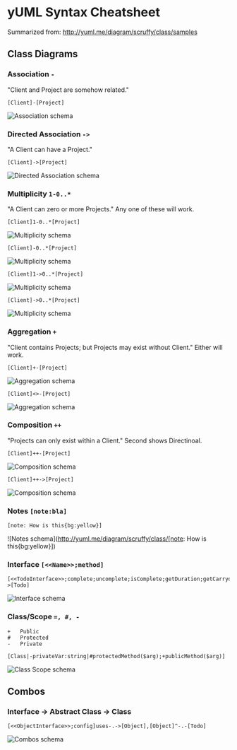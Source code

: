 # yUML Syntax Cheatsheet
Summarized from: <http://yuml.me/diagram/scruffy/class/samples>

## Class Diagrams

### Association `-`
"Client and Project are somehow related."

    [Client]-[Project]

![Association schema](http://yuml.me/diagram/scruffy/class/[Client]-[Project])

### Directed Association `->`
"A Client can have a Project."

    [Client]->[Project]

![Directed Association schema](http://yuml.me/diagram/scruffy/class/[Client]->[Project])

### Multiplicity `1-0..*`
"A Client can zero or more Projects." Any one of these will work.

    [Client]1-0..*[Project]

![Multiplicity schema](http://yuml.me/diagram/scruffy/class/[Client]1-0..*[Project])

    [Client]-0..*[Project]

![Multiplicity schema](http://yuml.me/diagram/scruffy/class/[Client]-0..*[Project])

    [Client]1->0..*[Project]

![Multiplicity schema](http://yuml.me/diagram/scruffy/class/[Client]1->0..*[Project])

    [Client]->0..*[Project]

![Multiplicity schema](http://yuml.me/diagram/scruffy/class/[Client]->0..*[Project])

### Aggregation `+`
"Client contains Projects; but Projects may exist without Client." Either will work.

    [Client]+-[Project]

![Aggregation schema](http://yuml.me/diagram/scruffy/class/[Client]+-[Project])

    [Client]<>-[Project]

![Aggregation schema](http://yuml.me/diagram/scruffy/class/[Client]<>-[Project])

### Composition `++`
"Projects can only exist within a Client." Second shows Directinoal.

    [Client]++-[Project]

![Composition schema](http://yuml.me/diagram/scruffy/class/[Client]++-[Project])

    [Client]++->[Project]

![Composition schema](http://yuml.me/diagram/scruffy/class/[Client]++->[Project])

### Notes `[note:bla]`

    [note: How is this{bg:yellow}]

![Notes schema](http://yuml.me/diagram/scruffy/class/[note: How is this{bg:yellow}])

### Interface `[<<Name>>;method]`

    [<<TodoInterface>>;complete;uncomplete;isComplete;getDuration;getCarryover]uses-.->[Todo]

![Interface schema](http://yuml.me/diagram/scruffy/class/[<<TodoInterface>>;complete;uncomplete;isComplete;getDuration;getCarryover]uses-.->[Todo])

### Class/Scope `=, #, -`

    +	Public
    #	Protected
    -	Private

    [Class|-privateVar:string|#protectedMethod($arg);+publicMethod($arg)]

![Class Scope schema](http://yuml.me/diagram/scruffy/class/[Class|-privateVar:string|%23protectedMethod($arg);+publicMethod($arg)])

## Combos
### Interface -> Abstract Class -> Class

    [<<ObjectInterface>>;config]uses-.->[Object],[Object]^-.-[Todo]

![Combos schema](http://yuml.me/diagram/scruffy/class/[<<ObjectInterface>>;config]uses-.->[Object],[Object]^-.-[Todo])

